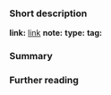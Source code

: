 ### Short description
**link:** [link](https)
**note:** 
**type:** 
**tag:**

### Summary

### Further reading 


